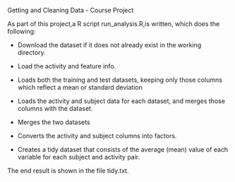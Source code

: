 Getting and Cleaning Data - Course Project


As part of this project,a R script run_analysis.R,is written, which does the following:


* Download the dataset if it does not already exist in the working directory.

* Load the activity and feature info.

* Loads both the training and test datasets, keeping only those columns which reflect a mean or standard deviation

* Loads the activity and subject data for each dataset, and merges those columns with the dataset.

* Merges the two datasets

* Converts the activity and subject columns into factors.

* Creates a tidy dataset that consists of the average (mean) value of each variable for each subject and activity pair.

The end result is shown in the file tidy.txt.
